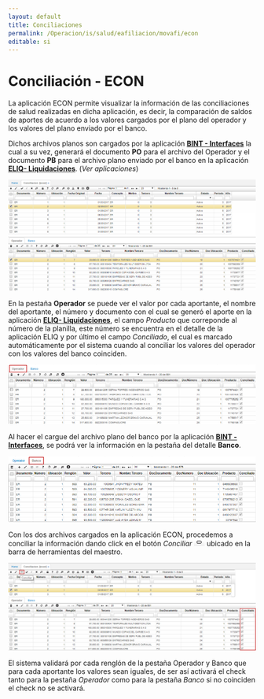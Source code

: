 ```yaml
---
layout: default
title: Conciliaciones
permalink: /Operacion/is/salud/eafiliacion/movafi/econ
editable: si
---
```


# Conciliación - ECON

La aplicación ECON permite visualizar la información de las conciliaciones de salud realizadas en dicha aplicación, es decir, la comparación de saldos de aportes de acuerdo a los valores cargados por el plano del operador y los valores del plano enviado por el banco.  

Dichos archivos planos son cargados por la aplicación [**BINT - Interfaces**](http://docs.oasiscom.com/Operacion/utility/barchi/bint#archivos-planos-de-salud) la cual a su vez, generará el documento **PO** para el archivo del Operador y el documento **PB** para el archivo plano enviado por el banco en la aplicación [**ELIQ- Liquidaciones**](http://docs.oasiscom.com/Operacion/is/salud/eafiliacion/movafi/eliq). (_Ver aplicaciones_)

![](econ.png)

En la pestaña **Operador** se puede ver el valor por cada aportante, el nombre del aportante, el número y documento con el cual se generó el aporte en la aplicación [**ELIQ- Liquidaciones**](http://docs.oasiscom.com/Operacion/is/salud/eafiliacion/movafi/eliq), el campo _Producto_ que correponde al número de la planilla, este número se encuentra en el detalle de la aplicación ELIQ y por último el campo _Conciliado_, el cual es marcado automáticamente por el sistema cuando al conciliar los valores del operador con los valores del banco coinciden.  

![](econ1.png)

Al hacer el cargue del archivo plano del banco por la aplicación [**BINT - Interfaces**](http://docs.oasiscom.com/Operacion/utility/barchi/bint#archivos-planos-de-salud), se podrá ver la información en la pestaña del detalle **Banco**. 

![](econ2.png)

Con los dos archivos cargados en la aplicación ECON, procedemos a conciliar la información dando click en el botón _Conciliar_ ![](boton.png) ubicado en la barra de herramientas del maestro.  

![](econ3.png)

El sistema validará por cada renglón de la pestaña Operador y Banco que para cada aportante los valores sean iguales, de ser así activará el check tanto para la pestaña _Operador_ como para la pestaña _Banco_ si no coinciden el check no se activará.  


